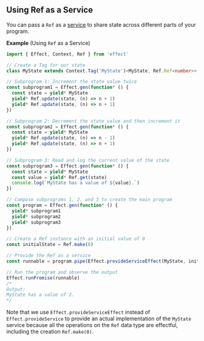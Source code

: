 ## Using Ref as a Service

You can pass a `Ref` as a [service](/docs/requirements-management/services/) to share state across different parts of your program.

**Example** (Using `Ref` as a Service)

```ts twoslash
import { Effect, Context, Ref } from 'effect'

// Create a Tag for our state
class MyState extends Context.Tag('MyState')<MyState, Ref.Ref<number>>() {}

// Subprogram 1: Increment the state value twice
const subprogram1 = Effect.gen(function* () {
  const state = yield* MyState
  yield* Ref.update(state, (n) => n + 1)
  yield* Ref.update(state, (n) => n + 1)
})

// Subprogram 2: Decrement the state value and then increment it
const subprogram2 = Effect.gen(function* () {
  const state = yield* MyState
  yield* Ref.update(state, (n) => n - 1)
  yield* Ref.update(state, (n) => n + 1)
})

// Subprogram 3: Read and log the current value of the state
const subprogram3 = Effect.gen(function* () {
  const state = yield* MyState
  const value = yield* Ref.get(state)
  console.log(`MyState has a value of ${value}.`)
})

// Compose subprograms 1, 2, and 3 to create the main program
const program = Effect.gen(function* () {
  yield* subprogram1
  yield* subprogram2
  yield* subprogram3
})

// Create a Ref instance with an initial value of 0
const initialState = Ref.make(0)

// Provide the Ref as a service
const runnable = program.pipe(Effect.provideServiceEffect(MyState, initialState))

// Run the program and observe the output
Effect.runPromise(runnable)
/*
Output:
MyState has a value of 2.
*/
```

Note that we use `Effect.provideServiceEffect` instead of `Effect.provideService` to provide an actual implementation of the `MyState` service because all the operations on the `Ref` data type are effectful, including the creation `Ref.make(0)`.
